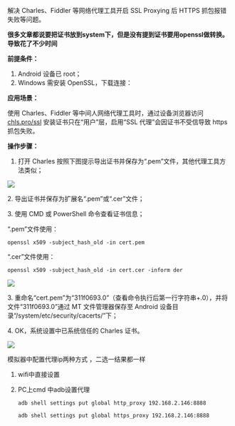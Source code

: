 解决 Charles、Fiddler 等网络代理工具开启 SSL Proxying 后 HTTPS 抓包报错失败等问题。

**很多文章都说要把证书放到system下，但是没有提到证书要用openssl做转换。导致花了不少时间**

**前提条件：**

1.  Android 设备已 root；
2.  Windows 需安装 OpenSSL，下载连接：

**应用场景：**

使用 Charles、Fiddler 等中间人网络代理工具时，通过设备浏览器访问 [chls.pro/ssl](https://link.zhihu.com/?target=http%3A//chls.pro/ssl) 安装证书只在“用户”层，启用“SSL 代理”会因证书不受信导致 https 抓包失败。

**操作步骤：**

1.  打开 Charles 按照下图提示导出证书并保存为“.pem”文件，其他代理工具方法类似；

![](https://pic4.zhimg.com/v2-68e09dafd3ef9ec5de1540a5ad1202af_b.jpg)

2\. 导出证书并保存为扩展名“.pem”或“.cer”文件；

3\. 使用 CMD 或 PowerShell 命令查看证书信息；

“.pem”文件使用：

```text
openssl x509 -subject_hash_old -in cert.pem
```

“.cer”文件使用：

```text
openssl x509 -subject_hash_old -in cert.cer -inform der
```

![](https://pic1.zhimg.com/v2-9d5f41fdb74f9214e24cb524c6ab6190_b.jpg)

3\. 重命名“cert.pem”为“311f0693.0”（查看命令执行后第一行字符串+.0），并将文件“311f0693.0”通过 MT 文件管理器保存至 Android 设备目录“/system/etc/security/cacerts/”下；

4\. OK，系统设置中已系统信任的 Charles 证书。

![](https://pic3.zhimg.com/v2-497806d778bf015ccb4f2a2824533d1a_b.jpg)

模拟器中配置代理ip两种方式 ，二选一结果都一样

1. wifi中直接设置

2. PC上cmd 中adb设置代理

   `adb shell settings put global http_proxy 192.168.2.146:8888`

   `adb shell settings put global https_proxy 192.168.2.146:8888`